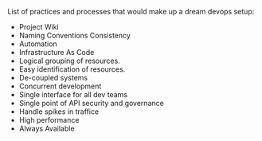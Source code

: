 List of practices and processes that would make up a dream devops setup:
+ Project Wiki
+ Naming Conventions Consistency
+ Automation
+ Infrastructure As Code
+ Logical grouping of resources.
+ Easy identification of resources.
+ De-coupled systems
+ Concurrent development
+ Single interface for all dev teams
+ Single point of API security and governance
+ Handle spikes in traffice
+ High performance
+ Always Available 
